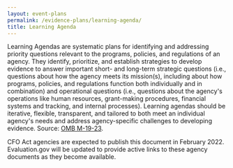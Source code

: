 ```yaml
---
layout: event-plans
permalink: /evidence-plans/learning-agenda/
title: Learning Agenda
---
```


Learning Agendas are systematic plans for identifying and addressing priority questions relevant to the programs, policies, and regulations of an agency. They identify, prioritize, and establish strategies to develop evidence to answer important short- and long-term strategic questions (i.e., questions about how the agency meets its mission(s), including about how programs, policies, and regulations function both individually and in combination) and operational questions (i.e., questions about the agency's operations like human resources, grant-making procedures, financial systems and tracking, and internal processes). Learning agendas should be iterative, flexible, transparent, and tailored to both meet an individual agency's needs and address agency-specific challenges to developing evidence. Source: [OMB M-19-23](https://www.whitehouse.gov/wp-content/uploads/2019/07/M-19-23.pdf). 
<p>CFO Act agencies are expected to publish this document in February 2022. Evaluation.gov will be updated to provide active links to these agency documents as they become available.</p>
